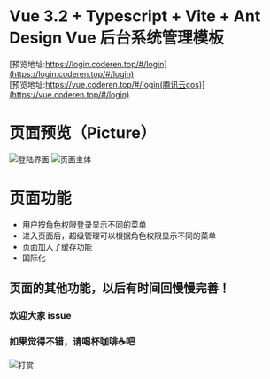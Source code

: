 # Vue 3.2 + Typescript + Vite + Ant Design Vue 后台系统管理模板

[预览地址:https://login.coderen.top/#/login](https://login.coderen.top/#/login)  
[预览地址:https://vue.coderen.top/#/login(腾讯云cos)](https://vue.coderen.top/#/login)


# 页面预览（Picture）
![登陆界面](https://images-1255367492.cos.ap-guangzhou.myqcloud.com/github/coderen_login.jpg)
![页面主体](https://images-1255367492.cos.ap-guangzhou.myqcloud.com/github/coderen_page.jpg)

# 页面功能
  * 用户按角色权限登录显示不同的菜单
  * 进入页面后，超级管理可以根据角色权限显示不同的菜单
  * 页面加入了缓存功能
  * 国际化

## 页面的其他功能，以后有时间回慢慢完善！
### 欢迎大家 issue

### 如果觉得不错，请喝杯咖啡☕️吧
![打赏](https://images-1255367492.cos.ap-guangzhou.myqcloud.com/github/sponsor.jpg)


